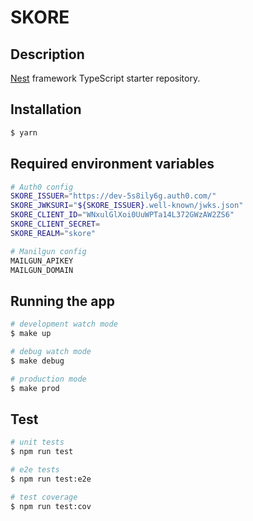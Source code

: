 # SKORE
## Description

[Nest](https://github.com/nestjs/nest) framework TypeScript starter repository.

## Installation

```bash
$ yarn
```

## Required environment variables
```bash
# Auth0 config
SKORE_ISSUER="https://dev-5s8ily6g.auth0.com/"
SKORE_JWKSURI="${SKORE_ISSUER}.well-known/jwks.json"
SKORE_CLIENT_ID="WNxulGlXoi0UuWPTa14L372GWzAW2ZS6"
SKORE_CLIENT_SECRET=
SKORE_REALM="skore"

# Manilgun config
MAILGUN_APIKEY
MAILGUN_DOMAIN
```

## Running the app

```bash
# development watch mode
$ make up

# debug watch mode
$ make debug

# production mode
$ make prod
```

## Test

```bash
# unit tests
$ npm run test

# e2e tests
$ npm run test:e2e

# test coverage
$ npm run test:cov
```

